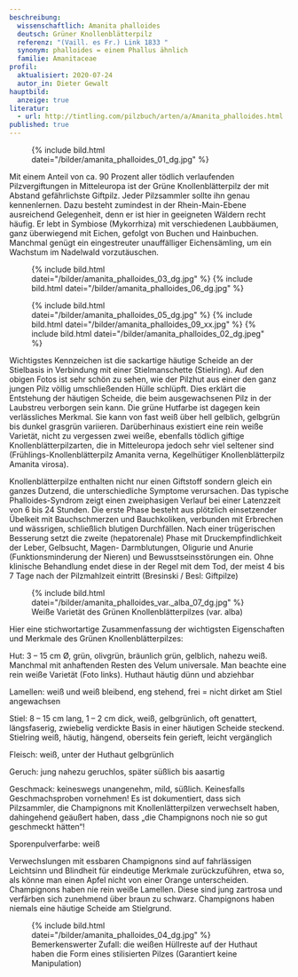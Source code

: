 ```yaml
---
beschreibung:
  wissenschaftlich: Amanita phalloides
  deutsch: Grüner Knollenblätterpilz
  referenz: "(Vaill. es Fr.) Link 1833 "
  synonym: phalloides = einem Phallus ähnlich
  familie: Amanitaceae
profil:
  aktualisiert: 2020-07-24
  autor_in: Dieter Gewalt
hauptbild:
  anzeige: true
literatur:
  - url: http://tintling.com/pilzbuch/arten/a/Amanita_phalloides.html
published: true
---
```

<figure class="standard">
  {% include bild.html datei="/bilder/amanita_phalloides_01_dg.jpg" %}
</figure>

Mit einem Anteil von ca. 90 Prozent aller tödlich verlaufenden Pilzvergiftungen in Mitteleuropa ist der Grüne Knollenblätterpilz der mit Abstand gefährlichste Giftpilz. Jeder Pilzsammler sollte ihn genau kennenlernen. Dazu besteht zumindest in der Rhein-Main-Ebene ausreichend Gelegenheit, denn er ist hier in geeigneten Wäldern recht häufig. Er lebt in Symbiose (Mykorrhiza) mit verschiedenen Laubbäumen, ganz überwiegend mit Eichen, gefolgt von Buchen und Hainbuchen. Manchmal genügt ein eingestreuter unauffälliger Eichensämling, um ein Wachstum im Nadelwald vorzutäuschen.

<figure class="standard">
  {% include bild.html datei="/bilder/amanita_phalloides_03_dg.jpg" %}
  {% include bild.html datei="/bilder/amanita_phalloides_06_dg.jpg" %}
</figure>

<figure class="standard">
  {% include bild.html datei="/bilder/amanita_phalloides_05_dg.jpg" %}
  {% include bild.html datei="/bilder/amanita_phalloides_09_xx.jpg" %}
  {% include bild.html datei="/bilder/amanita_phalloides_02_dg.jpeg" %}
</figure>

Wichtigstes Kennzeichen ist die sackartige häutige Scheide an der Stielbasis in Verbindung mit einer Stielmanschette (Stielring). Auf den obigen Fotos ist sehr schön zu sehen, wie der Pilzhut aus einer den ganz jungen Pilz völlig umschließenden Hülle schlüpft. Dies erklärt die Entstehung der häutigen Scheide, die beim ausgewachsenen Pilz in der Laubstreu verborgen sein kann. Die grüne Hutfarbe ist dagegen kein verlässliches Merkmal. Sie kann von fast weiß über hell gelblich, gelbgrün bis dunkel grasgrün variieren. Darüberhinaus existiert eine rein weiße Varietät, nicht zu vergessen zwei weiße, ebenfalls tödlich giftige Knollenblätterpilzarten, die in Mitteleuropa jedoch sehr viel seltener sind (Frühlings-Knollenblätterpilz Amanita verna, Kegelhütiger Knollenblätterpilz Amanita virosa).

Knollenblätterpilze enthalten nicht nur einen Giftstoff sondern gleich ein ganzes Dutzend, die unterschiedliche Symptome verursachen. Das typische Phalloides-Syndrom zeigt einen zweiphasigen Verlauf bei einer Latenzzeit von 6 bis 24 Stunden. Die erste Phase besteht aus plötzlich einsetzender Übelkeit mit Bauchschmerzen und Bauchkoliken, verbunden mit Erbrechen und wässrigen, schließlich blutigen Durchfällen. Nach einer trügerischen Besserung setzt die zweite (hepatorenale) Phase mit Druckempfindlichkeit der Leber, Gelbsucht, Magen- Darmblutungen, Oligurie und Anurie (Funktionsminderung der Nieren) und Bewusstseinsstörungen ein. Ohne klinische Behandlung endet diese in der Regel mit dem Tod, der meist 4 bis 7 Tage nach der Pilzmahlzeit eintritt (Bresinski / Besl: Giftpilze)

<figure class="klein">
  {% include bild.html datei="/bilder/amanita_phalloides_var._alba_07_dg.jpg" %}
  <figcaption>Weiße Varietät des Grünen Knollenblätterpilzes (var. alba)</figcaption>
</figure>

Hier eine stichwortartige Zusammenfassung der wichtigsten Eigenschaften und Merkmale des Grünen Knollenblätterpilzes:

Hut: 3 – 15 cm Ø, grün, olivgrün, bräunlich grün, gelblich, nahezu weiß. Manchmal mit anhaftenden Resten des Velum universale. Man beachte eine rein weiße Varietät (Foto links). Huthaut häutig dünn und abziehbar

Lamellen: weiß und weiß bleibend, eng stehend, frei = nicht dirket am Stiel angewachsen

Stiel: 8 – 15 cm lang, 1 – 2 cm dick, weiß, gelbgrünlich, oft genattert, längsfaserig, zwiebelig verdickte Basis in einer häutigen Scheide steckend. Stielring weiß, häutig, hängend, oberseits fein gerieft, leicht vergänglich

Fleisch: weiß, unter der Huthaut gelbgrünlich

Geruch: jung nahezu geruchlos, später süßlich bis aasartig

Geschmack: keineswegs unangenehm, mild, süßlich. Keinesfalls Geschmachsproben vornehmen! Es ist dokumentiert, dass sich Pilzsammler, die Champignons mit Knollenlätterpilzen verwechselt haben, dahingehend geäußert haben, dass „die Champignons noch nie so gut geschmeckt hätten“!

Sporenpulverfarbe: weiß

Verwechslungen mit essbaren Champignons sind auf fahrlässigen Leichtsinn und Blindheit für eindeutige Merkmale zurückzuführen, etwa so, als könne man einen Apfel nicht von einer Orange unterscheiden. Champignons haben nie rein weiße Lamellen. Diese sind jung zartrosa und verfärben sich zunehmend über braun zu schwarz. Champignons haben niemals eine häutige Scheide am Stielgrund.

<figure class="klein">
  {% include bild.html datei="/bilder/amanita_phalloides_04_dg.jpg" %}
  <figcaption>Bemerkenswerter Zufall: die weißen Hüllreste auf der Huthaut haben die Form eines stilisierten Pilzes (Garantiert keine Manipulation)</figcaption>
</figure>